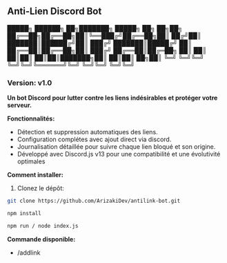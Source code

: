 ## Anti-Lien Discord Bot

 █████╗ ██████╗ ██╗███████╗ █████╗ ██╗  ██╗██╗
██╔══██╗██╔══██╗██║╚══███╔╝██╔══██╗██║ ██╔╝██║
███████║██████╔╝██║  ███╔╝ ███████║█████╔╝ ██║
██╔══██║██╔══██╗██║ ███╔╝  ██╔══██║██╔═██╗ ██║
██║  ██║██║  ██║██║███████╗██║  ██║██║  ██╗██║
╚═╝  ╚═╝╚═╝  ╚═╝╚═╝╚══════╝╚═╝  ╚═╝╚═╝  ╚═╝╚═╝

### Version: v1.0

**Un bot Discord pour lutter contre les liens indésirables et protéger votre serveur.**

**Fonctionnalités:**

* Détection et suppression automatiques des liens.
* Configuration complétes avec ajout direct via discord.
* Journalisation détaillée pour suivre chaque lien bloqué et son origine.
* Développé avec Discord.js v13 pour une compatibilité et une évolutivité optimales

**Comment installer:**

1. Clonez le dépôt:

```bash
git clone https://github.com/ArizakiDev/antilink-bot.git

npm install

npm run / node index.js
```

**Commande disponible:**

* /addlink <lien>
